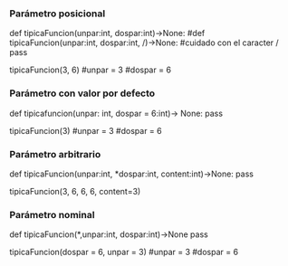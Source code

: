 ### Parámetro posicional
def tipicaFuncion(unpar:int, dospar:int)->None:
#def tipicaFuncion(unpar:int, dospar:int, /)->None:         #cuidado con el caracter /
    pass

tipicaFuncion(3, 6)
#unpar = 3
#dospar = 6


### Parámetro con valor por defecto
def tipicafuncion(unpar: int, dospar = 6:int)-> None:
    pass

tipicaFuncion(3)
#unpar = 3
#dospar = 6


### Parámetro arbitrario
def tipicaFuncion(unpar:int, *dospar:int, content:int)->None:
    pass

tipicaFuncion(3, 6, 6, 6, content=3)


### Parámetro nominal
def tipicaFuncion(*,unpar:int, dospar:int)->None
    pass

tipicaFuncion(dospar = 6, unpar = 3)
#unpar = 3
#dospar = 6